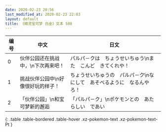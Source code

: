 ```yaml
---
date: 2020-02-23 20:56
last_modified_at: 2020-02-23 22:03
layout: default
title: 《精灵宝可梦 白金》文本 508
---
```

| 编号 | 中文 | 日文 |
| ---- | ---- | ---- |
| 0 | 伙伴公园还在挑战中，\n下次再来吧！ | パルパ－クは　ちょうせいちゅう\nまた　こんど　きてくれや！ |
| 1 | 挑战伙伴公园中\n好像很好玩的样子！ | ちょうせいちゅうの　パルパ－ク\nなにして　あそべるように　なるんやろ！ |
| 2 | 「伙伴公园」\n和宝可梦新的邂逅 | 「パルパ－ク」\nポケモンとの　あたらしい　であい |
{: .table .table-bordered .table-hover .xz-pokemon-text .xz-pokemon-text-Pt }